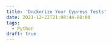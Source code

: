 ```yaml
---
title: 'Dockerize Your Cypress Tests'
date: 2021-12-22T21:08:44-08:00
tags:
  - Python
draft: true
---
```

